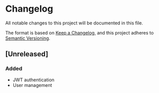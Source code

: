 <!--
 Copyright (c) 2022 Yanderemine54
 
 This software is released under the MIT License.
 https://opensource.org/licenses/MIT
-->

# Changelog
All notable changes to this project will be documented in this file.

The format is based on [Keep a Changelog](https://keepachangelog.com/en/1.0.0/),
and this project adheres to [Semantic Versioning](https://semver.org/spec/v2.0.0.html).

## [Unreleased]
### Added
- JWT authentication
- User management
